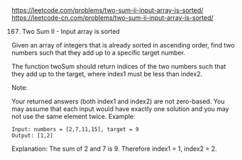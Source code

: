 https://leetcode.com/problems/two-sum-ii-input-array-is-sorted/
https://leetcode-cn.com/problems/two-sum-ii-input-array-is-sorted/

167. Two Sum II - Input array is sorted

Given an array of integers that is already sorted in ascending order, find two numbers such that they add up to a specific target number.

The function twoSum should return indices of the two numbers such that they add up to the target, where index1 must be less than index2.

Note:

Your returned answers (both index1 and index2) are not zero-based.
You may assume that each input would have exactly one solution and you may not use the same element twice.
Example:

    Input: numbers = [2,7,11,15], target = 9
    Output: [1,2]
Explanation: The sum of 2 and 7 is 9. Therefore index1 = 1, index2 = 2.
